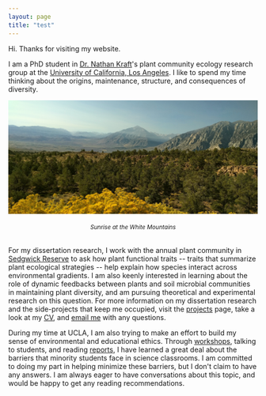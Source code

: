 ```yaml
---
layout: page
title: "test"
---
```


Hi. Thanks for visiting my website.

I am a PhD student in [Dr. Nathan Kraft](https://sites.lifesci.ucla.edu/eeb-kraft/)'s plant community ecology research group at the [University of California, Los Angeles](https://www.ucla.edu). I like to spend my time thinking about the origins, maintenance, structure, and consequences of diversity.

![](public/white-mtns.jpg)
 <div align="center">
<small><i>
Sunrise at the White Mountains
</i></small>
</div>

<br>

For my dissertation research, I work with the annual plant community in [Sedgwick Reserve](http://sedgwick.nrs.ucsb.edu/) to ask how plant functional traits -- traits that summarize plant ecological strategies -- help explain how species interact across environmental gradients. I am also keenly interested in learning about the role of dynamic feedbacks between plants and soil microbial communities in maintaining plant diversity, and am pursuing theoretical and experimental research on this question. For more information on my dissertation research and the side-projects that keep me occupied, visit the [projects]() page, take a look at my [CV](public/GSK_CV.pdf), and [email me](mailto::gaurav.kandlikar@gmail.com) with any questions.

During my time at UCLA, I am also trying to make an effort to build my sense of environmental and educational ethics. Through [workshops](https://www.edx.org/course/an-introduction-to-evidence-based-undergraduate-stem-teaching), talking to students, and reading [reports](https://successfulstemeducation.org/about/nrc-report), I have learned a great deal about the barriers that minority students face in science classrooms. I am committed to doing my part in helping minimize these barriers, but I don't claim to have any answers. I am always eager to have conversations about this topic, and would be happy to get any reading recommendations.
